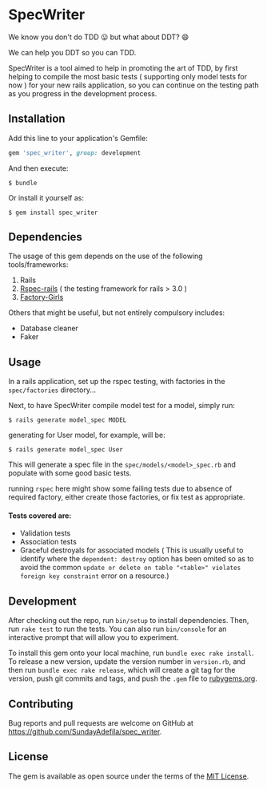 # SpecWriter

We know you don't do TDD :stuck_out_tongue: but what about DDT? :smile: 

We can help you DDT so you can TDD.

SpecWriter is a tool aimed to help in promoting the art of TDD, by first helping to compile the most basic tests ( supporting only model tests for now ) for your new rails application, so you can continue on the testing path as you progress in the development process.

## Installation

Add this line to your application's Gemfile:

```ruby
gem 'spec_writer', group: development
```

And then execute:

    $ bundle

Or install it yourself as:

    $ gem install spec_writer
    
## Dependencies
The usage of this gem depends on the use of the following tools/frameworks:

1. Rails
2. [Rspec-rails](https://github.com/rspec/rspec-rails) ( the testing framework for rails > 3.0 )
3. [Factory-Girls](https://github.com/thoughtbot/factory_girl_rails)

Others that might be useful, but not entirely compulsory includes:

 - Database cleaner
 - Faker

## Usage

In a rails application, set up the rspec testing, with factories in the `spec/factories` directory...

Next, to have SpecWriter compile model test for a model, simply run: 

    $ rails generate model_spec MODEL
generating for User model, for example, will be:

    $ rails generate model_spec User
This will generate a spec file in the `spec/models/<model>_spec.rb` and populate with some good basic tests.

running `rspec` here might show some failing tests due to absence of required factory, either create those factories, or fix test as appropriate.

#### Tests covered are:
 - Validation tests
 - Association tests
 - Graceful destroyals for associated models ( This is usually useful to identify where the `dependent: destroy` option has been omited so as to avoid the common `update or delete on table "<table>" violates foreign key constraint` error on a resource.)

## Development

After checking out the repo, run `bin/setup` to install dependencies. Then, run `rake test` to run the tests. You can also run `bin/console` for an interactive prompt that will allow you to experiment.

To install this gem onto your local machine, run `bundle exec rake install`. To release a new version, update the version number in `version.rb`, and then run `bundle exec rake release`, which will create a git tag for the version, push git commits and tags, and push the `.gem` file to [rubygems.org](https://rubygems.org).

## Contributing

Bug reports and pull requests are welcome on GitHub at https://github.com/SundayAdefila/spec_writer.


## License

The gem is available as open source under the terms of the [MIT License](http://opensource.org/licenses/MIT).


